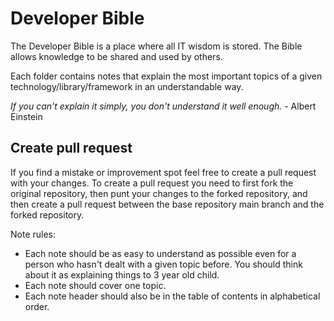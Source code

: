 # Developer Bible

The Developer Bible is a place where all IT wisdom is stored. The Bible allows knowledge to be shared and used by others.

Each folder contains notes that explain the most important topics of a given technology/library/framework in an understandable way.

_If you can't explain it simply, you don't understand it well enough._ - Albert Einstein

## Create pull request
If you find a mistake or improvement spot feel free to create a pull request with your changes. To create a pull request you need to first fork the original repository, then punt your changes to the forked repository, and then create a pull request between the base repository main branch and the forked repository. 

Note rules:
- Each note should be as easy to understand as possible even for a person who hasn't dealt with a given topic before. You should think about it as explaining things to 3 year old child. 
- Each note should cover one topic. 
- Each note header should also be in the table of contents in alphabetical order.
